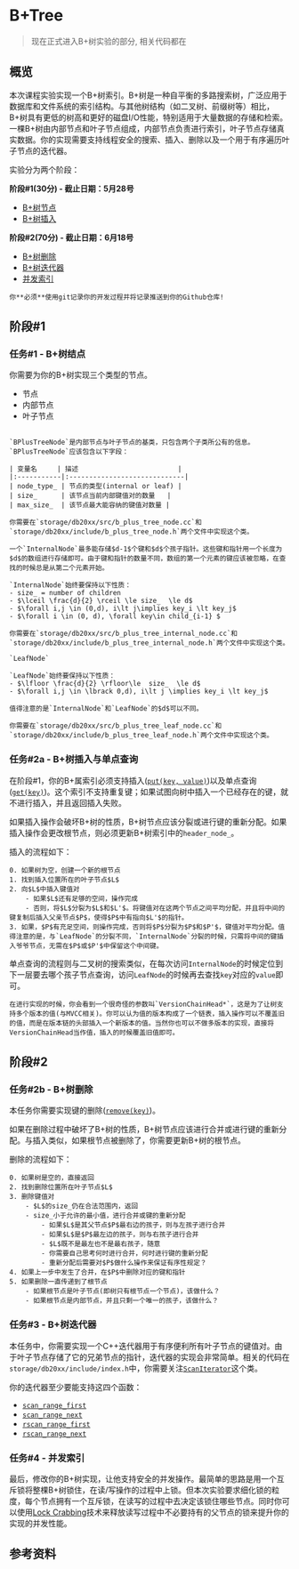 # B+Tree

> 现在正式进入B+树实验的部分, 相关代码都在

## 概览

本次课程实验实现一个B+树索引。B+树是一种自平衡的多路搜索树，广泛应用于数据库和文件系统的索引结构。与其他树结构（如二叉树、前缀树等）相比，B+树具有更低的树高和更好的磁盘I/O性能，特别适用于大量数据的存储和检索。一棵B+树由内部节点和叶子节点组成，内部节点负责进行索引，叶子节点存储真实数据。你的实现需要支持线程安全的搜索、插入、删除以及一个用于有序遍历叶子节点的迭代器。

实验分为两个阶段：

**阶段#1(30分) - 截止日期：5月28号**
- [B+树节点](#任务1---b树结点)
- [B+树插入](#任务2a---b树插入与单点查询)

**阶段#2(70分) - 截止日期：6月18号**
- [B+树删除](#任务2b---b树删除)
- [B+树迭代器](#任务3---b树迭代器)
- [并发索引](#任务4---并发索引)

```admonish warning
你**必须**使用git记录你的开发过程并将记录推送到你的Github仓库!
```

## 阶段#1

### 任务#1 - B+树结点

你需要为你的B+树实现三个类型的节点。
- 节点
- 内部节点
- 叶子节点

```admonish title="节点"

`BPlusTreeNode`是内部节点与叶子节点的基类，只包含两个子类所公有的信息。`BPlusTreeNode`应该包含以下字段：

| 变量名     | 描述                         |
|:-----------|:-----------------------------|
| node_type_ | 节点的类型(internal or leaf) |
| size_      | 该节点当前内部键值对的数量   |
| max_size_  | 该节点最大能容纳的键值对数量 |

你需要在`storage/db20xx/src/b_plus_tree_node.cc`和`storage/db20xx/include/b_plus_tree_node.h`两个文件中实现这个类。
```

```admonish title="内部节点"
一个`InternalNode`最多能存储$d-1$个键和$d$个孩子指针。这些键和指针用一个长度为$d$的数组进行存储即可。由于键和指针的数量不同，数组的第一个元素的键应该被忽略，在查找的时候总是从第二个元素开始。

`InternalNode`始终要保持以下性质：
- size_ = number of children
- $\lceil \frac{d}{2} \rceil \le size_  \le d$
- $\forall i,j \in (0,d), i\lt j\implies key_i \lt key_j$
- $\forall i \in (0, d), \forall key\in child_{i-1} $

你需要在`storage/db20xx/src/b_plus_tree_internal_node.cc`和`storage/db20xx/include/b_plus_tree_internal_node.h`两个文件中实现这个类。
```

```admonish title="叶子节点"
`LeafNode`

`LeafNode`始终要保持以下性质：
- $\lfloor \frac{d}{2} \rfloor\le  size_  \le d$
- $\forall i,j \in \lbrack 0,d), i\lt j \implies key_i \lt key_j$

值得注意的是`InternalNode`和`LeafNode`的$d$可以不同。

你需要在`storage/db20xx/src/b_plus_tree_leaf_node.cc`和`storage/db20xx/include/b_plus_tree_leaf_node.h`两个文件中实现这个类。
```

### 任务#2a - B+树插入与单点查询

在阶段#1，你的B+属索引必须支持插入([`put(key, value)`](https://github.com/FLAYhhh/DB20XX/blob/9aa193c306bf97aa3897ea4086a7a065f81f6566/storage/db20xx/include/bplustree_index.h#L16))以及单点查询([`get(key)`](https://github.com/FLAYhhh/DB20XX/blob/9aa193c306bf97aa3897ea4086a7a065f81f6566/storage/db20xx/include/bplustree_index.h#LL28C3-L28C3))。这个索引不支持重复键；如果试图向树中插入一个已经存在的键，就不进行插入，并且返回插入失败。

如果插入操作会破坏B+树的性质，B+树节点应该分裂或进行键的重新分配。如果插入操作会更改根节点，则必须更新B+树索引中的`header_node_`。


插入的流程如下：
```admonish info
0. 如果树为空，创建一个新的根节点
1. 找到插入位置所在的叶子节点$L$
2. 向$L$中插入键值对
    - 如果$L$还有足够的空间，操作完成
    - 否则，将$L$分裂为$L$和$L'$。将键值对在这两个节点之间平均分配，并且将中间的键复制后插入父亲节点$P$，使得$P$中有指向$L'$的指针。
3. 如果，$P$有充足空间，则操作完成，否则将$P$分裂为$P$和$P'$，键值对平均分配。值得注意的是，与`LeafNode`的分裂不同，`InternalNode`分裂的时候，只需将中间的键插入爷爷节点，无需在$P$或$P'$中保留这个中间键。
```

单点查询的流程则与二叉树的搜索类似，在每次访问`InternalNode`的时候定位到下一层要去哪个孩子节点查询，访问`LeafNode`的时候再去查找`key`对应的`value`即可。

```admonish tip
在进行实现的时候，你会看到一个很奇怪的参数叫`VersionChainHead*`，这是为了让树支持多个版本的值(与MVCC相关)。你可以认为值的版本构成了一个链表，插入操作可以不覆盖旧的值，而是在版本链的头部插入一个新版本的值。当然你也可以不做多版本的实现，直接将VersionChainHead当作值，插入的时候覆盖旧值即可。
```
## 阶段#2

### 任务#2b - B+树删除

本任务你需要实现键的删除([`remove(key)`](https://github.com/FLAYhhh/DB20XX/blob/9aa193c306bf97aa3897ea4086a7a065f81f6566/storage/db20xx/include/bplustree_index.h#L34))。

如果在删除过程中破坏了B+树的性质，B+树节点应该进行合并或进行键的重新分配。与插入类似，如果根节点被删除了，你需要更新B+树的根节点。

删除的流程如下：

```admonish info
0. 如果树是空的，直接返回
2. 找到删除位置所在叶子节点$L$
3. 删除键值对
    - $L$的size_仍在合法范围内，返回
    - size_小于允许的最小值，进行合并或键的重新分配
        - 如果$L$是其父节点$P$最右边的孩子，则与左孩子进行合并
        - 如果$L$是$P$最左边的孩子，则与右孩子进行合并
        - $L$既不是最左也不是最右孩子，随意
        - 你需要自己思考何时进行合并，何时进行键的重新分配
        - 重新分配后需要对$P$做什么操作来保证有序性规定？
4. 如果上一步中发生了合并，在$P$中删除对应的键和指针
5. 如果删除一直传递到了根节点
    - 如果根节点是叶子节点(即树只有根节点一个节点)，该做什么？
    - 如果根节点是内部节点，并且只剩一个唯一的孩子，该做什么？
```

### 任务#3 - B+树迭代器

本任务中，你需要实现一个C++迭代器用于有序便利所有叶子节点的键值对。由于叶子节点存储了它的兄弟节点的指针，迭代器的实现会非常简单。相关的代码在`storage/db20xx/include/index.h`中，你需要关注[`ScanIterator`](https://github.com/FLAYhhh/DB20XX/blob/1048ad20e318e653ee6579c058b77cea85dc81cc/storage/db20xx/include/index.h#LL34C1-L34C1)这个类。

你的迭代器至少要能支持这四个函数：
- [`scan_range_first`](https://github.com/FLAYhhh/DB20XX/blob/1048ad20e318e653ee6579c058b77cea85dc81cc/storage/db20xx/include/index.h#LL55C16-L55C16)
- [`scan_range_next`](https://github.com/FLAYhhh/DB20XX/blob/1048ad20e318e653ee6579c058b77cea85dc81cc/storage/db20xx/include/index.h#LL58C14-L58C15)
- [`rscan_range_first`](https://github.com/FLAYhhh/DB20XX/blob/1048ad20e318e653ee6579c058b77cea85dc81cc/storage/db20xx/include/index.h#L60)
- [`rscan_range_next`](https://github.com/FLAYhhh/DB20XX/blob/1048ad20e318e653ee6579c058b77cea85dc81cc/storage/db20xx/include/index.h#L63)


### 任务#4 - 并发索引

最后，修改你的B+树实现，让他支持安全的并发操作。最简单的思路是用一个互斥锁将整棵B+树锁住，在读/写操作的过程中上锁。但本次实验要求细化锁的粒度，每个节点拥有一个互斥锁，在读写的过程中去决定该锁住哪些节点。同时你可以使用[Lock Crabbing](https://15445.courses.cs.cmu.edu/fall2017/notes/18-notes-indexconcurrency.pdf)技术来释放读写过程中不必要持有的父节点的锁来提升你的实现的并发性能。


## 参考资料

[^Tree Indexes Lecture Note]: [Tree Indexes Lecture Note from CMU 15445](https://15445.courses.cs.cmu.edu/spring2023/notes/08-trees.pdf)

